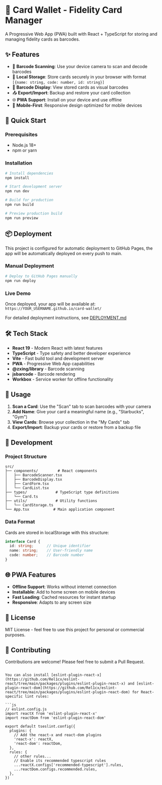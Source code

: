 # 🎫 Card Wallet - Fidelity Card Manager

A Progressive Web App (PWA) built with React + TypeScript for storing and managing fidelity cards as barcodes.

## ✨ Features

- 📱 **Barcode Scanning**: Use your device camera to scan and decode barcodes
- 💾 **Local Storage**: Store cards securely in your browser with format `[{name: string, code: number, id: string}]`
- 🎯 **Barcode Display**: View stored cards as visual barcodes
- 📤 **Export/Import**: Backup and restore your card collection
- 🌐 **PWA Support**: Install on your device and use offline
- 📱 **Mobile-First**: Responsive design optimized for mobile devices

## 🚀 Quick Start

### Prerequisites
- Node.js 18+ 
- npm or yarn

### Installation
```bash
# Install dependencies
npm install

# Start development server
npm run dev

# Build for production
npm run build

# Preview production build
npm run preview
```

## 📦 Deployment

This project is configured for automatic deployment to GitHub Pages, the app will be automatically deployed on every push to main.

### Manual Deployment
```bash
# Deploy to GitHub Pages manually
npm run deploy
```

### Live Demo
Once deployed, your app will be available at: `https://YOUR_USERNAME.github.io/card-wallet/`

For detailed deployment instructions, see [DEPLOYMENT.md](./DEPLOYMENT.md)

## 🛠️ Tech Stack

- **React 19** - Modern React with latest features
- **TypeScript** - Type safety and better developer experience
- **Vite** - Fast build tool and development server
- **PWA** - Progressive Web App capabilities
- **@zxing/library** - Barcode scanning
- **jsbarcode** - Barcode rendering
- **Workbox** - Service worker for offline functionality

## 📱 Usage

1. **Scan a Card**: Use the "Scan" tab to scan barcodes with your camera
2. **Add Name**: Give your card a meaningful name (e.g., "Starbucks", "Gym")
3. **View Cards**: Browse your collection in the "My Cards" tab
4. **Export/Import**: Backup your cards or restore from a backup file

## 🔧 Development

### Project Structure
```
src/
├── components/         # React components
│   ├── BarcodeScanner.tsx
│   ├── BarcodeDisplay.tsx
│   ├── CardForm.tsx
│   └── CardList.tsx
├── types/             # TypeScript type definitions
│   └── Card.ts
├── utils/             # Utility functions
│   └── CardStorage.ts
└── App.tsx           # Main application component
```

### Data Format
Cards are stored in localStorage with this structure:
```typescript
interface Card {
  id: string;      // Unique identifier
  name: string;    // User-friendly name
  code: number;    // Barcode number
}
```

## 🌐 PWA Features

- **Offline Support**: Works without internet connection
- **Installable**: Add to home screen on mobile devices
- **Fast Loading**: Cached resources for instant startup
- **Responsive**: Adapts to any screen size

## 📄 License

MIT License - feel free to use this project for personal or commercial purposes.

## 🤝 Contributing

Contributions are welcome! Please feel free to submit a Pull Request.
```

You can also install [eslint-plugin-react-x](https://github.com/Rel1cx/eslint-react/tree/main/packages/plugins/eslint-plugin-react-x) and [eslint-plugin-react-dom](https://github.com/Rel1cx/eslint-react/tree/main/packages/plugins/eslint-plugin-react-dom) for React-specific lint rules:

```js
// eslint.config.js
import reactX from 'eslint-plugin-react-x'
import reactDom from 'eslint-plugin-react-dom'

export default tseslint.config({
  plugins: {
    // Add the react-x and react-dom plugins
    'react-x': reactX,
    'react-dom': reactDom,
  },
  rules: {
    // other rules...
    // Enable its recommended typescript rules
    ...reactX.configs['recommended-typescript'].rules,
    ...reactDom.configs.recommended.rules,
  },
})
```
